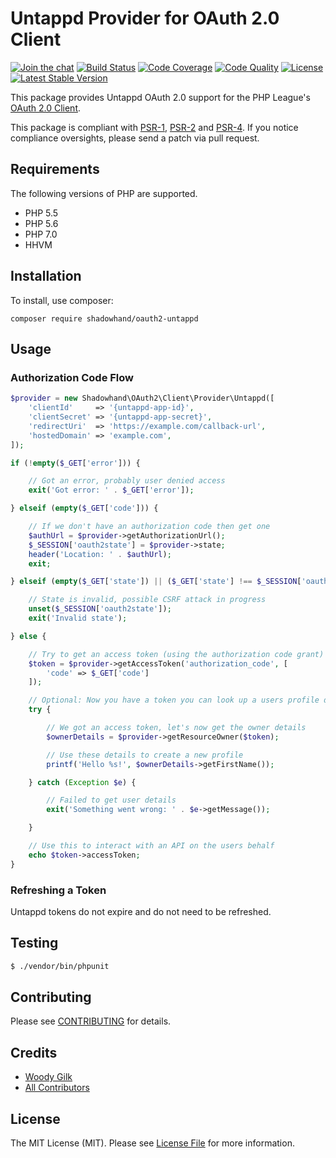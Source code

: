 # Untappd Provider for OAuth 2.0 Client

[![Join the chat](https://img.shields.io/badge/gitter-join-1DCE73.svg)](https://gitter.im/shadowhand/oauth2-untappd)
[![Build Status](https://img.shields.io/travis/shadowhand/oauth2-untappd.svg)](https://travis-ci.org/shadowhand/oauth2-untappd)
[![Code Coverage](https://img.shields.io/coveralls/shadowhand/oauth2-untappd.svg)](https://coveralls.io/r/shadowhand/oauth2-untappd)
[![Code Quality](https://img.shields.io/scrutinizer/g/shadowhand/oauth2-untappd.svg)](https://scrutinizer-ci.com/g/shadowhand/oauth2-untappd/)
[![License](https://img.shields.io/packagist/l/shadowhand/oauth2-untappd.svg)](https://github.com/shadowhand/oauth2-untappd/blob/master/LICENSE)
[![Latest Stable Version](https://img.shields.io/packagist/v/shadowhand/oauth2-untappd.svg)](https://packagist.org/packages/shadowhand/oauth2-untappd)

This package provides Untappd OAuth 2.0 support for the PHP League's [OAuth 2.0 Client](https://github.com/thephpleague/oauth2-client).

This package is compliant with [PSR-1][], [PSR-2][] and [PSR-4][]. If you notice compliance oversights, please send
a patch via pull request.

[PSR-1]: https://github.com/php-fig/fig-standards/blob/master/accepted/PSR-1-basic-coding-standard.md
[PSR-2]: https://github.com/php-fig/fig-standards/blob/master/accepted/PSR-2-coding-style-guide.md
[PSR-4]: https://github.com/php-fig/fig-standards/blob/master/accepted/PSR-4-autoloader.md

## Requirements

The following versions of PHP are supported.

* PHP 5.5
* PHP 5.6
* PHP 7.0
* HHVM

## Installation

To install, use composer:

```
composer require shadowhand/oauth2-untappd
```

## Usage

### Authorization Code Flow

```php
$provider = new Shadowhand\OAuth2\Client\Provider\Untappd([
    'clientId'     => '{untappd-app-id}',
    'clientSecret' => '{untappd-app-secret}',
    'redirectUri'  => 'https://example.com/callback-url',
    'hostedDomain' => 'example.com',
]);

if (!empty($_GET['error'])) {

    // Got an error, probably user denied access
    exit('Got error: ' . $_GET['error']);

} elseif (empty($_GET['code'])) {

    // If we don't have an authorization code then get one
    $authUrl = $provider->getAuthorizationUrl();
    $_SESSION['oauth2state'] = $provider->state;
    header('Location: ' . $authUrl);
    exit;

} elseif (empty($_GET['state']) || ($_GET['state'] !== $_SESSION['oauth2state'])) {

    // State is invalid, possible CSRF attack in progress
    unset($_SESSION['oauth2state']);
    exit('Invalid state');

} else {

    // Try to get an access token (using the authorization code grant)
    $token = $provider->getAccessToken('authorization_code', [
        'code' => $_GET['code']
    ]);

    // Optional: Now you have a token you can look up a users profile data
    try {

        // We got an access token, let's now get the owner details
        $ownerDetails = $provider->getResourceOwner($token);

        // Use these details to create a new profile
        printf('Hello %s!', $ownerDetails->getFirstName());

    } catch (Exception $e) {

        // Failed to get user details
        exit('Something went wrong: ' . $e->getMessage());

    }

    // Use this to interact with an API on the users behalf
    echo $token->accessToken;
}
```

### Refreshing a Token

Untappd tokens do not expire and do not need to be refreshed.

## Testing

``` bash
$ ./vendor/bin/phpunit
```

## Contributing

Please see [CONTRIBUTING](https://github.com/thephpleague/oauth2-untappd/blob/master/CONTRIBUTING.md) for details.


## Credits

- [Woody Gilk](https://github.com/shadowhand)
- [All Contributors](https://github.com/thephpleague/oauth2-untappd/contributors)


## License

The MIT License (MIT). Please see [License File](https://github.com/thephpleague/oauth2-untappd/blob/master/LICENSE) for more information.
